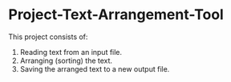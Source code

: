 # Project-Text-Arrangement-Tool

This project consists of:

1. Reading text from an input file.
2. Arranging (sorting) the text.
3. Saving the arranged text to a new output file.
